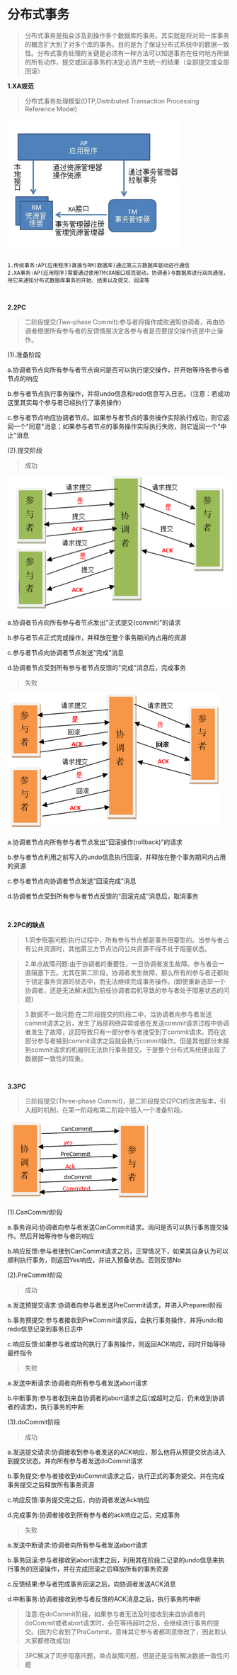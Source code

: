 # 分布式事务

>分布式事务是指会涉及到操作多个数据库的事务。其实就是将对同一库事务的概念扩大到了对多个库的事务。目的是为了保证分布式系统中的数据一致性。分布式事务处理的关键是必须有一种方法可以知道事务在任何地方所做的所有动作，提交或回滚事务的决定必须产生统一的结果（全部提交或全部回滚）

**1.XA规范**

>分布式事务处理模型(DTP,Distributed Transaction Processing Reference Model)

![](img/16.jpg)

```
1.传统事务:AP(应用程序)直接与RM(数据库)通过第三方数据库驱动进行通信
2.XA事务:AP(应用程序)需要通过使用TM(XA接口规范驱动，协调者)与数据库进行双向通信，用它来通知分布式数据库事务的开始、结束以及提交、回滚等
```

<br>

**2.2PC**

>二阶段提交(Two-phase Commit):参与者将操作成败通知协调者，再由协调者根据所有参与者的反馈情报决定各参与者是否要提交操作还是中止操作。

(1).准备阶段

a.协调者节点向所有参与者节点询问是否可以执行提交操作，并开始等待各参与者节点的响应

b.参与者节点执行事务操作，并将undo信息和redo信息写入日志。（注意：若成功这里其实每个参与者已经执行了事务操作）

c.参与者节点响应协调者节点。如果参与者节点的事务操作实际执行成功，则它返回一个"同意"消息；如果参与者节点的事务操作实际执行失败，则它返回一个"中止"消息

(2).提交阶段

>成功

![](img/17.png)

a.协调者节点向所有参与者节点发出"正式提交(commit)"的请求

b.参与者节点正式完成操作，并释放在整个事务期间内占用的资源

c.参与者节点向协调者节点发送"完成"消息

d.协调者节点受到所有参与者节点反馈的"完成"消息后，完成事务

>失败

![](img/18.png)

a.协调者节点向所有参与者节点发出"回滚操作(rollback)"的请求

b.参与者节点利用之前写入的undo信息执行回滚，并释放在整个事务期间内占用的资源

c.参与者节点向协调者节点发送"回滚完成"消息

d.协调者节点受到所有参与者节点反馈的"回滚完成"消息后，取消事务

<br>

**2.2PC的缺点**

>1.同步阻塞问题:执行过程中，所有参与节点都是事务阻塞型的。当参与者占有公共资源时，其他第三方节点访问公共资源不得不处于阻塞状态。


>2.单点故障问题:由于协调者的重要性，一旦协调者发生故障。参与者会一直阻塞下去。尤其在第二阶段，协调者发生故障，那么所有的参与者还都处于锁定事务资源的状态中，而无法继续完成事务操作。(即使重新选举一个协调者，还是无法解决因为前任协调者宕机导致的参与者处于阻塞状态的问题)


>3.数据不一致问题:在二阶段提交的阶段二中，当协调者向参与者发送commit请求之后，发生了局部网络异常或者在发送commit请求过程中协调者发生了故障，这回导致只有一部分参与者接受到了commit请求。而在这部分参与者接到commit请求之后就会执行commit操作。但是其他部分未接到commit请求的机器则无法执行事务提交。于是整个分布式系统便出现了数据部一致性的现象。


<br>

**3.3PC**

>三阶段提交(Three-phase Commit)，是二阶段提交(2PC)的改进版本，引入超时机制，在第一阶段和第二阶段中插入一个准备阶段。

![](img/19.png)

(1).CanCommit阶段

a.事务询问:协调者向参与者发送CanCommit请求。询问是否可以执行事务提交操作。然后开始等待参与者的响应

b.响应反馈:参与者接到CanCommit请求之后，正常情况下，如果其自身认为可以顺利执行事务，则返回Yes响应，并进入预备状态。否则反馈No

(2).PreCommit阶段

>成功

a.发送预提交请求:协调者向参与者发送PreCommit请求，并进入Prepared阶段

b.事务预提交:参与者接收到PreCommit请求后，会执行事务操作，并将undo和redo信息记录到事务日志中

c.响应反馈:如果参与者成功的执行了事务操作，则返回ACK响应，同时开始等待最终指令

>失败

a.发送中断请求:协调者向所有参与者发送abort请求

b.中断事务:参与者收到来自协调者的abort请求之后(或超时之后，仍未收到协调者的请求)，执行事务的中断

(3).doCommit阶段

>成功

a.发送提交请求:协调接收到参与者发送的ACK响应，那么他将从预提交状态进入到提交状态。并向所有参与者发送doCommit请求

b.事务提交:参与者接收到doCommit请求之后，执行正式的事务提交。并在完成事务提交之后释放所有事务资源

c.响应反馈:事务提交完之后，向协调者发送Ack响应

d.完成事务:协调者接收到所有参与者的ack响应之后，完成事务

>失败

a.发送中断请求:协调者向所有参与者发送abort请求

b.事务回滚:参与者接收到abort请求之后，利用其在阶段二记录的undo信息来执行事务的回滚操作，并在完成回滚之后释放所有的事务资源

c.反馈结果:参与者完成事务回滚之后，向协调者发送ACK消息

d.中断事务:协调者接收到参与者反馈的ACK消息之后，执行事务的中断

>注意:在doCommit阶段，如果参与者无法及时接收到来自协调者的doCommit或者abort请求时，会在等待超时之后，会继续进行事务的提交。(因为它收到了PreCommit，意味其它参与者都同意修改了，因此默认大家都修改成功)

>3PC解决了同步阻塞问题，单点故障问题，但是还是没有解决数据一致性问题
